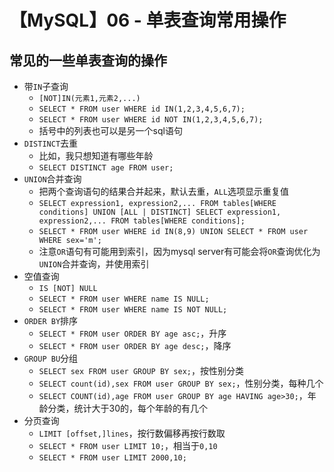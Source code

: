# 【MySQL】06 - 单表查询常用操作


## 常见的一些单表查询的操作

- 带`IN`子查询
  - `[NOT]IN(元素1,元素2,...)`
  - `SELECT * FROM user WHERE id IN(1,2,3,4,5,6,7);`
  - `SELECT * FROM user WHERE id NOT IN(1,2,3,4,5,6,7);`
  - 括号中的列表也可以是另一个sql语句
- `DISTINCT`去重
  - 比如，我只想知道有哪些年龄
  - `SELECT DISTINCT age FROM user;`
- `UNION`合并查询
  - 把两个查询语句的结果合并起来，默认去重，`ALL`选项显示重复值
  - `SELECT expression1, expression2,... FROM tables[WHERE conditions] UNION [ALL | DISTINCT] SELECT expression1, expression2,... FROM tables[WHERE conditions];`
  - `SELECT * FROM user WHERE id IN(8,9) UNION SELECT * FROM user WHERE sex='m';`
  - 注意`OR`语句有可能用到索引，因为mysql server有可能会将`OR`查询优化为`UNION`合并查询，并使用索引
- 空值查询
  - `IS [NOT] NULL`
  - `SELECT * FROM user WHERE name IS NULL;`
  - `SELECT * FROM user WHERE name IS NOT NULL;`
- `ORDER BY`排序
  - `SELECT * FROM user ORDER BY age asc;`，升序
  - `SELECT * FROM user ORDER BY age desc;`，降序
- `GROUP BU`分组
  - `SELECT sex FROM user GROUP BY sex;`，按性别分类
  - `SELECT count(id),sex FROM user GROUP BY sex;`，性别分类，每种几个
  - `SELECT COUNT(id),age FROM user GROUP BY age HAVING age>30;`，年龄分类，统计大于30的，每个年龄的有几个
- 分页查询
  - `LIMIT [offset,]lines`，按行数偏移再按行数取
  - `SELECT * FROM user LIMIT 10;`，相当于`0,10`
  - `SELECT * FROM user LIMIT 2000,10;`








